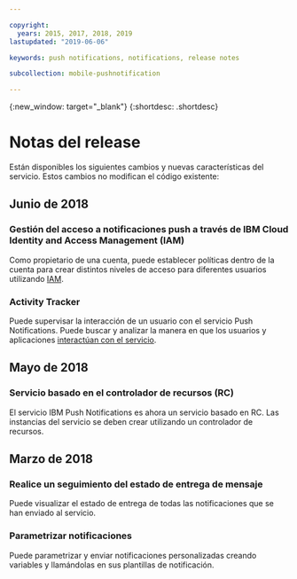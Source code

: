 ```yaml
---

copyright:
  years: 2015, 2017, 2018, 2019
lastupdated: "2019-06-06"

keywords: push notifications, notifications, release notes

subcollection: mobile-pushnotification

---
```


{:new_window: target="_blank"}
{:shortdesc: .shortdesc}

# Notas del release

Están disponibles los siguientes cambios y nuevas características del servicio. Estos cambios no modifican el código existente:


## Junio de 2018

### Gestión del acceso a notificaciones push a través de IBM Cloud Identity and Access Management (IAM)

Como propietario de una cuenta, puede establecer políticas dentro de la cuenta para crear distintos niveles de acceso para diferentes usuarios utilizando [IAM](/docs/services/mobilepush?topic=mobile-pushnotification-service-access-management).

### Activity Tracker

Puede supervisar la interacción de un usuario con el servicio Push Notifications. Puede buscar y analizar la manera en que los usuarios y aplicaciones [interactúan con el servicio](/docs/services/mobilepush?topic=mobile-pushnotification-push_activity_tracker).


## Mayo de 2018

### Servicio basado en el controlador de recursos (RC)

El servicio IBM Push Notifications es ahora un servicio basado en RC. Las instancias del servicio se deben crear utilizando un controlador de recursos.

## Marzo de 2018

### Realice un seguimiento del estado de entrega de mensaje

Puede visualizar el estado de entrega de todas las notificaciones que se han enviado al servicio. 

### Parametrizar notificaciones

Puede parametrizar y enviar notificaciones personalizadas creando variables y llamándolas en sus plantillas de notificación.
	
